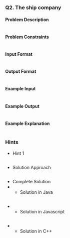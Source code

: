 ### Q2. The ship company
#### Problem Description
```text

```
#### Problem Constraints
```text

```
#### Input Format
```text

```
#### Output Format
```text

```
#### Example Input
```text

```
#### Example Output
```text

```
#### Example Explanation
```text

```
### Hints
* Hint 1
```text

```
* Solution Approach
```text

```
* Complete Solution
* * Solution in Java
```java

```
* * Solution in Javascript
```javascript

```
* * Solution in C++
```cpp

```

